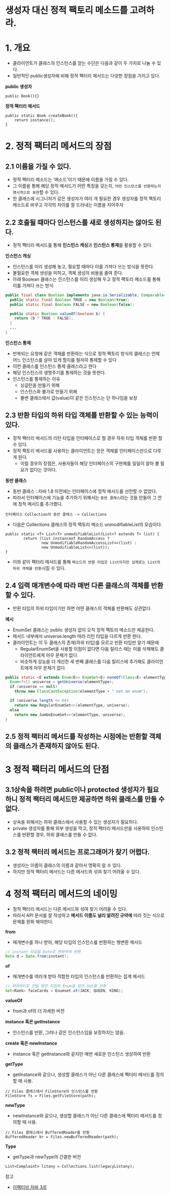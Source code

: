 # 생성자 대신 정적 팩토리 메소드를 고려하라.



# 1. 개요

* 클라이언트가 클래스의 인스턴스를 얻는 수단은 다음과 같이 두 가지로 나눌 수 있다.
* 일반적인 public생성자에 비해 정적 팩터리 메서드는 다양한 장점을 가지고 있다.

**public 생성자**

```
public Book(){}
```

**정적 팩터리 메서드**

```
public static Book createBook(){
    return instance();
}
```



# 2. 정적 팩터리 메서드의 장점



## 2.1 이름을 가질 수 있다.

- 정적 팩터리 메소드는 '메소드'이기 때문에 이름을 가질 수 있다.
- 그 이름을 통해 해당 정적 메서드가 어떤 특징을 갖는지, `어떤 인스턴스를 반환하는지 명시적으로 표현`할 수 있다.
- 한 클래스에 시그니처가 같은 생성자가 여러 개 필요한 경우 생성자를 정적 팩토리 메소드로 바꾸고 각각의 차이를 잘 드러내는 이름을 지어주자



## 2.2 호출될 때마다 인스턴스를 새로 생성하지는 않아도 된다.

* 정적 팩터리 메서드를 통해 **인스턴스 캐싱**과 **인스턴스 통제**를 활용할 수 있다.



**인스턴스 캐싱**

* 인스턴스를 미리 생성해 놓고, 필요할 때마다 이를 가져다 쓰는 방식을 뜻한다.
* 불필요한 객체 생성을 피하고, 객체 생성의 비용을 줄여 준다.
* 아래 Boolean 클래스는 인스턴스를 미리 생성해 두고 정적 팩토리 메소드를 통해 이를 가져다 쓰는 방식

```java
public final class Boolean implements java.io.Serializable, Comparable<Boolean> {
  public static final Boolean TRUE = new Boolean(true);
  public static final Boolean FALSE = new Boolean(false);

  public static Boolean valueOf(boolean b) {
    return (b ? TRUE : FALSE);
  }
  ...
}
```



**인스턴스 통제**

* 반복되는 요청에 같은 객체를 반환하는 식으로 정적 팩토리 방식의 클래스는 언제 어느 인스턴스를 살아 있게 할지를 철저히 통제할 수 있다
* 이런 클래스를 인스턴스 통제 클래스라고 한다
* 해당 인스턴스의 생명주기를 통제하는 것을 뜻한다.
* 인스턴스를 통제하는 이유
  * 싱글턴을 만들기 위해
  * 인스턴스화 불가로 만들기 위해
  * 불변 클래스에서 값(value)이 같은 인스턴스는 단 하나임을 보장



## 2.3 반환 타입의 하위 타입 객체를 반환할 수 있는 능력이 있다.

* 정적 팩터리 메서드의 리턴 타입을 인터페이스로 할 경우 하위 타입 객체를 반환 할 수 있다.
* 정적 팩토리 메서드를 사용하는 클라이언트는 얻은 객체를 인터페이스만으로 다루게 된다.
  * 이럴 경우의 장점은, 사용자들이 해당 인터페이스의 구현체를 일일이 알아 볼 필요가 없다는 것이다.



**동반 클래스**

* 동반 클래스 : 자바 1.8 이전에는 인터페이스에 정적 메서드를 선언할 수 없었다. 
* 따라서 인터페이스에 기능을 추가하기 위해서는 `동반 클래스`라는 것을 만들어 그 안에 정적 메서드를 추가했다.

```
인터페이스 Collection의 동반 클래스 -> Collections
```

* 다음은 Collections 클래스의 정적 팩토리 메소드 unmodifiableList의 모습이다.

```
public static <T> List<T> unmodifiableList(List<? extends T> list) {
        return (list instanceof RandomAccess ?
                new UnmodifiableRandomAccessList<>(list) :
                new UnmodifiableList<>(list));
}
```

- 이와 같이 팩터리 메서드를 통해 `메소드의 반환 타입은 List이지만 실제로는 List의 하위 객체를 반환`시킬 수 있다.



## 2.4 입력 매개변수에 따라 매번 다른 클래스의 객체를 반환할 수 있다.

* 반환 타입의 하위 타입이기만 하면 어떤 클래스의 객체를 반환해도 상관없다.



**예시**

* EnumSet 클래스는 public 생성자 없이 오직 정적 팩토리 메소드만 제공한다.
* 메서드 내부에서 universe.length 따라 리턴 타입을 다르게 반환 한다.
* 클라이언트는 이 두 클래스의 존재(하위 타입)를 모르고 반환 타입만 알기 때문에
  * RegularEnumSet을 사용할 이점이 없다면 다음 릴리스 때는 이를 삭제해도 클라이언트에게 아무 문제가 없다.
  * 비슷하게 성능을 더 개선한 세 번째 클래스를 다음 릴리스에 추가해도 클라이언트에게 아무 문제가 없다.

```java
public static <E extends Enum<E>> EnumSet<E> noneOf(Class<E> elementType) {
  Enum<?>[] universe = getUniverse(elementType);
  if (universe == null)
    throw new ClassCastException(elementType + " not an enum");

  if (universe.length <= 64)
    return new RegularEnumSet<>(elementType, universe);
  else
    return new JumboEnumSet<>(elementType, universe);
}
```



## 2.5 정적 팩터리 메서드를 작성하는 시점에는 반환할 객체의 클래스가 존재하지 않아도 된다.



# 3 정적 팩터리 메서드의 단점



## 3.1상속을 하려면 public이나 protected 생성자가 필요하니 정적 팩터리 메서드만 제공하면 하위 클래스를 만들 수 없다.

- 상속을 위해서는 하위 클래스에서 사용할 수 있는 생성자가 필요하다.
- private 생성자를 통해 외부 생성을 막고, 정적 팩터리 메서드만을 사용하여 인스턴스를 반환할 경우, 하위 클래스를 만들 수 없다.



## 3.2 정적 팩터리 메서드는 프로그래머가 찾기 어렵다.

- 생성자는 이름이 클래스의 이름과 같아서 명확히 알 수 있다.
- 하지만 정적 팩터리 메서드는 다른 메서드와 섞여 찾기 어려울 수 있다.



# 4 정적 팩터리 메서드의 네이밍

* 정적 팩터리 메서드는 다른 메서드와 섞여 찾기 어려울 수 있다.
* 따라서 API 문서를 잘 작성하고 **메서드 이름도 널리 알려진 규약에** 따라 짓는 식으로 문제를 완화 해야한다.



**from**

* 매개변수를 하나 받아, 해당 타입의 인스턴스를 반환하는 형변환 메서드

```java
// instant 타입을 Date로 변환하여 반환
Date d = Date.from(instant);
```

**of**

* 매개변수를 여러개 받아 적합한 타입의 인스턴스를 반환하는 집계 메서드

```java
// 파라미터로 전달 받은 타입의 Enum을 담은 Set을 반환
Set<Rank> faceCards = Enumset.of(JACK, QUEEN, KING);
```

**valueOf**

* from과 of의 더 자세한 버전

**instance 혹은 getInstance**

* 인스턴스를 반환, 그러나 같은 인스턴스임을 보장하지는 않음.

**create 혹은 newInstance**

* instance 혹은 getInstance와 같지만 매번 새로운 인스턴스 생성하여 반환

**getType** 

* getInstance와 같으나, 생성할 클래스가 아닌 다른 클래스에 팩터리 메서드를 정의할 때 사용.

```
// Files 클래스에서 FileStore의 인스턴스를 반환
FileStore fs = Files.getFileStore(path);
```

**newType** 

* newInstance와 같으나, 생성할 클래스가 아닌 다른 클래스에 팩터리 메서드를 정의할 때 사용.

```
// Files 클래스에서 BufferedReader를 반환
BufferedReader br = Files.newBufferedReader(path);
```

**Type**

*  getType과 newType의 간결한 버전

```
List<Complaint> litany = Collections.list(legacyListany);
```



참고

* [이펙티브 자바 3/E](http://www.kyobobook.co.kr/product/detailViewKor.laf?mallGb=KOR&ejkGb=KOR&barcode=9788966262281)